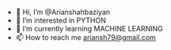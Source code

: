 - 👋 Hi, I’m @Arianshahbaziyan
- 👀 I’m interested in PYTHON
- 🌱 I’m currently learning MACHINE LEARNING
- 📫 How to reach me ariansh79@gmail.com
